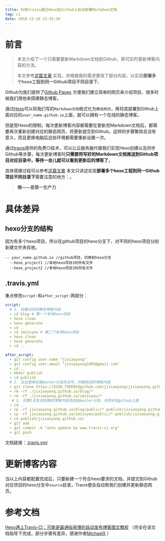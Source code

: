 ```yaml
---
title: 利用travis通过Hexo在Github上自动部署Markdown文档
tag: ci
date: 2018-12-20 22:35:34
---
```


# 前言

> 本文介绍了一个只需要更新Markdown文档到Github，即可实时更新博客内容的方法。
>
> 本文参考[这篇文章](https://juejin.im/post/5a1fa30c6fb9a045263b5d2a) 实现，并根据我的需求更改了部分内容，以实现**部署多个hexo工程到同一Github项目不同目录下**。

Github为我们提供了[Github Pages](https://pages.github.com/) 方便我们建立简单的网页来介绍项目，很多时候我们用他来搭建静态博客。

通过[Hexo](https://hexo.io/)可以将我们写的`Markdown文档`格式化为`静态网页`，再将其部署到Github上面对应的`user_name.github.io`上面，就可以拥有一个在线的静态博客。

但是受Hexo的限制，每次更新博客内容都需要在更新完Markdown文档后，都需要再次重新创建对应的静态网页、将更新提交到Github。这样的步骤繁琐且没有意义，而且更换电脑后这些环境都需要重新设置一次。

通过[travis](https://www.travis-ci.org)提供的免费CI技术，可以让云服务器代替我们实现Hexo创建以及同步Github等步骤，每次更新博客时**只需要将写好的Markdown文档推送到Github项目对应目录中，等待一会儿就可以看到更新后的博客了**。

具体搭建过程可以参考[这篇文章](https://juejin.im/post/5a1fa30c6fb9a045263b5d2a) 本文只讲述实现**部署多个hexo工程到同一Github项目不同目录下**需要注意的地方：。

> **懒——是第一生产力**



# 具体差异

## hexo分支的结构

因为有多个hexo项目，所以在github项目的hexo分支下，对不同的hexo项目分别新建文件夹存放。

```shell
-- your_name.github.io //github项目，切换到hexo分支
  --hexo_project1 //本地hexo项目1的所有文件
  --hexo_project2 //本地hexo项目2的所有文件
```

## .travis.yml

重点修改`script:`和`after_script:`两部分：

```yaml
script:
  # 1. 创建对应的静态博客内容
  - cd blog # 第一个本地hexo项目
  - hexo clean
  - hexo generate
  - cd ..
  - cd imissyou # 第二个本地hexo项目
  - hexo clean
  - hexo generate
  - cd ..

after_script:
  - git config user.name "jixiaoyong"
  - git config user.email "jixiaoyong1995@gmail.com"
  - cd ..
  - mkdir publish
  - cd publish
  # 2. 在这里再拉取master分支的文件，并删除旧的博客内容
  - git clone https://${GH_TOKEN}@github.com/jixiaoyong/jixiaoyong.github.io.git
  - rm -rf ./jixiaoyong.github.io/blog/*
  - rm -rf ./jixiaoyong.github.io/imissyou/*
   # 3. 将第1步生成的静态博客内容添加到master分支，并同步到github上面
  - cd ..
  - cp -rf jixiaoyong.github.io/blog/public/* publish/jixiaoyong.github.io/blog/
  - cp -rf jixiaoyong.github.io/imissyou/public/* publish/jixiaoyong.github.io/imissyou/
  - cd publish/jixiaoyong.github.io/
  - git add .
  - git commit -m "auto update by www.travis-ci.org"
  - git push
```

文档链接：[.travis.yml](https://github.com/jixiaoyong/jixiaoyong.github.io/blob/hexo_blog/.travis.yml)

# 更新博客内容

当以上内容都配置完成后，只要新建一个符合hexo要求的文档，并提交到Github对应项目的hexo分支中`source`目录，Travis便会自动帮我们创建并更新静态网页。

# 参考文档

[Hexo遇上Travis-CI：可能是最通俗易懂的自动发布博客图文教程](https://juejin.im/post/5a1fa30c6fb9a045263b5d2a) （完全在该文档指导下完成，部分步骤有差异，感谢作者[MichaelX](https://juejin.im/user/56efe6461ea493005565dafd) ）